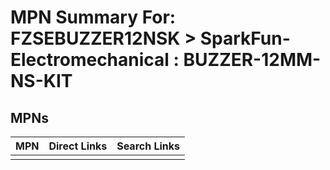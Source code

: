 



# MPN Summary For: FZSEBUZZER12NSK > SparkFun-Electromechanical : BUZZER-12MM-NS-KIT

## MPNs
  

|MPN|Direct Links|Search Links|
| :--- | :--- | :--- |
||||
